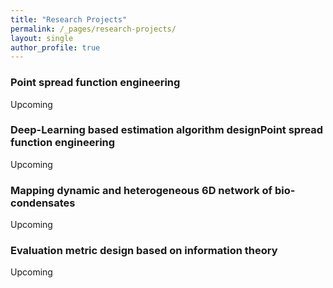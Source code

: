 ```yaml
---
title: "Research Projects"
permalink: /_pages/research-projects/
layout: single
author_profile: true
---
```


### Point spread function engineering 
Upcoming


### Deep-Learning based estimation algorithm designPoint spread function engineering
Upcoming


### Mapping dynamic and heterogeneous 6D network of bio-condensates
Upcoming

### Evaluation metric design based on information theory
Upcoming

